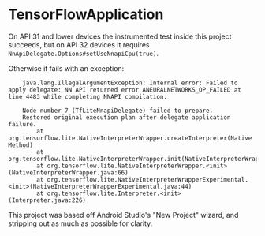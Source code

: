 # TensorFlowApplication

On API 31 and lower devices the instrumented test inside this project succeeds, but on API 32 devices it requires `NnApiDelegate.Options#setUseNnapiCpu(true)`.

Otherwise it fails with an exception:

```
    java.lang.IllegalArgumentException: Internal error: Failed to apply delegate: NN API returned error ANEURALNETWORKS_OP_FAILED at line 4483 while completing NNAPI compilation.
    
    Node number 7 (TfLiteNnapiDelegate) failed to prepare.
    Restored original execution plan after delegate application failure.
        at org.tensorflow.lite.NativeInterpreterWrapper.createInterpreter(Native Method)
        at org.tensorflow.lite.NativeInterpreterWrapper.init(NativeInterpreterWrapper.java:93)
        at org.tensorflow.lite.NativeInterpreterWrapper.<init>(NativeInterpreterWrapper.java:66)
        at org.tensorflow.lite.NativeInterpreterWrapperExperimental.<init>(NativeInterpreterWrapperExperimental.java:44)
        at org.tensorflow.lite.Interpreter.<init>(Interpreter.java:226)
```

This project was based off Android Studio's "New Project" wizard, and stripping out as much as possible
for clarity.
